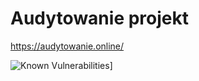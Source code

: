 # Audytowanie projekt

 https://audytowanie.online/


![Known Vulnerabilities](https://snyk.io/test/github/nadrowskyy/OCD_projekt/badge.svg)]
